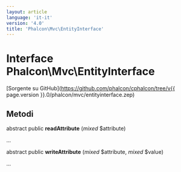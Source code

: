 ```yaml
---
layout: article
language: 'it-it'
version: '4.0'
title: 'Phalcon\Mvc\EntityInterface'
---
```

# Interface **Phalcon\Mvc\EntityInterface**

[Sorgente su GitHub](https://github.com/phalcon/cphalcon/tree/v{{ page.version }}.0/phalcon/mvc/entityinterface.zep)

## Metodi

abstract public **readAttribute** (*mixed* $attribute)

...

abstract public **writeAttribute** (*mixed* $attribute, *mixed* $value)

...